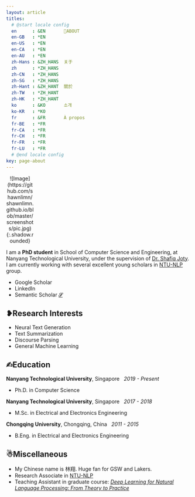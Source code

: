 ```yaml
---
layout: article
titles:
  # @start locale config
  en      : &EN       🤳ABOUT
  en-GB   : *EN
  en-US   : *EN
  en-CA   : *EN
  en-AU   : *EN
  zh-Hans : &ZH_HANS  关于
  zh      : *ZH_HANS
  zh-CN   : *ZH_HANS
  zh-SG   : *ZH_HANS
  zh-Hant : &ZH_HANT  關於
  zh-TW   : *ZH_HANT
  zh-HK   : *ZH_HANT
  ko      : &KO       소개
  ko-KR   : *KO
  fr      : &FR       À propos
  fr-BE   : *FR
  fr-CA   : *FR
  fr-CH   : *FR
  fr-FR   : *FR
  fr-LU   : *FR
  # @end locale config
key: page-about
---
```


<!-- ![Image](https://lh6.googleusercontent.com/kVoHERvCqHV7Afe9krSKgAjjJAf6p4A5X0Tj1zMBqxJlJKLasUp6FQbTYozWD-0nCGvO_-uFJ3EAxnLbv0Gbk5u3puJo3kn_ZU1KVwWuw733iBVhZIE=w472){:.circle.border.shadow} -->

<div style="width:15%; margin:1 auto;" align="center" markdown="1">
![Image](https://github.com/shawnlimn/shawnlimn.github.io/blob/master/screenshots/pic.jpg){:.shadow.rounded}
</div>

I am a **PhD student** in School of Computer Science and Engineering, at Nanyang Technological University, under the supervision of [Dr. Shafiq Joty](https://raihanjoty.github.io). I am currently working with several excellent young scholars in [NTU-NLP](https://ntunlpsg.github.io/#about) group.
<!-- 
<a href="https://scholar.google.com/citations?user=R4ZlMwIAAAAJ&hl=en&oi=sra"><i class="fab fa-google"></i></a>
&nbsp;<a href="https://www.linkedin.com/in/xiang-lin-090620159/?originalSubdomain=sg"><i class="fab fa-linkedin-in"></i></a> -->

- Google Scholar <a href="https://scholar.google.com/citations?user=R4ZlMwIAAAAJ&hl=en&oi=sra"><i class="fab fa-google"></i></a><br>
- LinkedIn <a href="https://www.linkedin.com/in/xiang-lin-090620159/?originalSubdomain=sg"><i class="fab fa-linkedin-in"></i></a><br>
- Semantic Scholar [𝓢](https://www.semanticscholar.org/author/Xiang-Lin/144366156)<br>


## ❥Research Interests
- Neural Text Generation
- Text Summarization
- Discourse Parsing
- General Machine Learning


## ✍︎Education
**Nanyang Technological University**, Singapore &nbsp;&nbsp;*2019 - Present*
- Ph.D. in Computer Science 

**Nanyang Technological University**, Singapore &nbsp;&nbsp;*2017 - 2018*    
- M.Sc. in Electrical and Electronics Engineering

**Chongqing University**, Chongqing, China &nbsp;&nbsp;*2011 - 2015*
- B.Eng. in Electrical and Electronics Engineering


## ☃︎Miscellaneous
- My Chinese name is 林翔. Huge fan for GSW and Lakers.
- Research Associate in [NTU-NLP](https://ntunlpsg.github.io/#about)
- Teaching Assistant in graduate course: [*Deep Learning for Natural Language Processing: From Theory to Practice*](https://ntunlpsg.github.io/ce7455_deep-nlp-20/)



